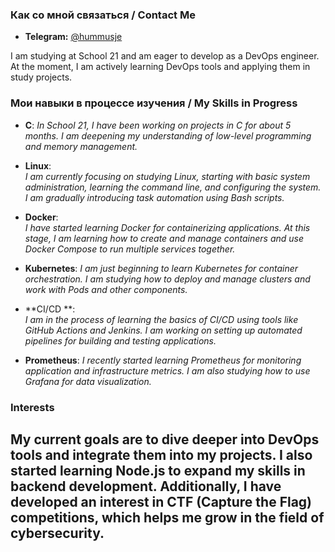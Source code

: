 
### Как со мной связаться / Contact Me
- **Telegram:** [@hummusje](https://t.me/hummusje)

I am studying at School 21 and am eager to develop as a DevOps engineer. At the moment, I am actively learning DevOps tools and applying them in study projects.

### Мои навыки в процессе изучения / My Skills in Progress

- **C**: 
  _In School 21, I have been working on projects in C for about 5 months. I am deepening my understanding of low-level programming and memory management._

- **Linux**:  
  _I am currently focusing on studying Linux, starting with basic system administration, learning the command line, and configuring the system. I am gradually introducing task automation using Bash scripts._

- **Docker**:  
  _I have started learning Docker for containerizing applications. At this stage, I am learning how to create and manage containers and use Docker Compose to run multiple services together._

- **Kubernetes**: 
  _I am just beginning to learn Kubernetes for container orchestration. I am studying how to deploy and manage clusters and work with Pods and other components._

- **CI/CD **:   
  _I am in the process of learning the basics of CI/CD using tools like GitHub Actions and Jenkins. I am working on setting up automated pipelines for building and testing applications._

- **Prometheus**: 
  _I recently started learning Prometheus for monitoring application and infrastructure metrics. I am also studying how to use Grafana for data visualization._

### Interests
My current goals are to dive deeper into DevOps tools and integrate them into my projects. I also started learning Node.js to expand my skills in backend development. Additionally, I have developed an interest in CTF (Capture the Flag) competitions, which helps me grow in the field of cybersecurity.
---
